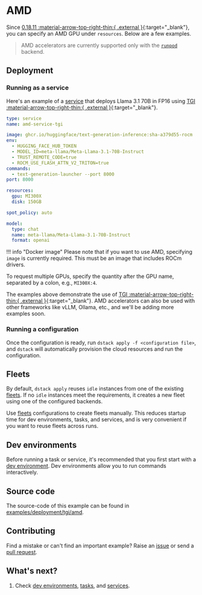 # AMD

Since [0.18.11 :material-arrow-top-right-thin:{ .external }](https://github.com/dstackai/dstack/releases/0.18.11rc1){:target="_blank"},
you can specify an AMD GPU under `resources`. Below are a few examples.

> AMD accelerators are currently supported only with the [`runpod`](https://dstack.ai/docs/reference/server/config.yml/#runpod) backend.

## Deployment

### Running as a service

Here's an example of a [service](../../docs/services.md) that deploys
Llama 3.1 70B in FP16 using [TGI :material-arrow-top-right-thin:{ .external }](https://huggingface.co/docs/text-generation-inference/en/installation_amd){:target="_blank"}.

<div editor-title="examples/deployment/tgi/amd/service.dstack.yml"> 

```yaml
type: service
name: amd-service-tgi

image: ghcr.io/huggingface/text-generation-inference:sha-a379d55-rocm
env:
  - HUGGING_FACE_HUB_TOKEN
  - MODEL_ID=meta-llama/Meta-Llama-3.1-70B-Instruct
  - TRUST_REMOTE_CODE=true
  - ROCM_USE_FLASH_ATTN_V2_TRITON=true
commands:
  - text-generation-launcher --port 8000
port: 8000

resources:
  gpu: MI300X
  disk: 150GB

spot_policy: auto

model:
  type: chat
  name: meta-llama/Meta-Llama-3.1-70B-Instruct
  format: openai
```

</div>

!!! info "Docker image"
    Please note that if you want to use AMD, specifying `image` is currently required. This must be an image that includes
    ROCm drivers.

To request multiple GPUs, specify the quantity after the GPU name, separated by a colon, e.g., `MI300X:4`.

The examples above demonstrate the use of
[TGI :material-arrow-top-right-thin:{ .external }](https://huggingface.co/docs/text-generation-inference/en/installation_amd){:target="_blank"}. 
AMD accelerators can also be used with other frameworks like vLLM, Ollama, etc., and we'll be adding more examples soon.

### Running a configuration

Once the configuration is ready, run `dstack apply -f <configuration file>`, and `dstack` will automatically provision the
cloud resources and run the configuration.

## Fleets

By default, `dstack apply` reuses `idle` instances from one of the existing [fleets](https://dstack.ai/docs/fleets).
If no `idle` instances meet the requirements, it creates a new fleet using one of the configured backends.

Use [fleets](https://dstack.ai/docs/fleets.md) configurations to create fleets manually. This reduces startup time for dev environments,
tasks, and services, and is very convenient if you want to reuse fleets across runs.

## Dev environments

Before running a task or service, it's recommended that you first start with
a [dev environment](https://dstack.ai/docs/dev-environments). Dev environments
allow you to run commands interactively.

## Source code

The source-code of this example can be found in 
[examples/deployment/tgi/amd](https://github.com/dstackai/dstack/blob/master/examples/deployment/tgi/amd).

## Contributing

Find a mistake or can't find an important example? 
Raise an [issue](https://github.com/dstackai/dstack/issues) or send a [pull request](https://github.com/dstackai/dstack/tree/master/examples).

## What's next?

1. Check [dev environments](https://dstack.ai/docs/dev-environments), [tasks](https://dstack.ai/docs/tasks), and
   [services](https://dstack.ai/docs/services).